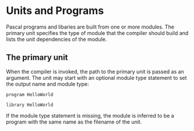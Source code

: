# Units and Programs

Pascal programs and libaries are built from one or more modules. The primary
unit specifies the type of module that the compiler should build and
lists the unit dependencies of the module.

## The primary unit

When the compiler is invoked, the path to the primary unit is passed as
an argument. The unit may start with an optional module type statement to
set the output name and module type:

    program HelloWorld

    library HelloWorld

If the module type statement is missing, the module is inferred to be
a program with the same name as the filename of the unit.